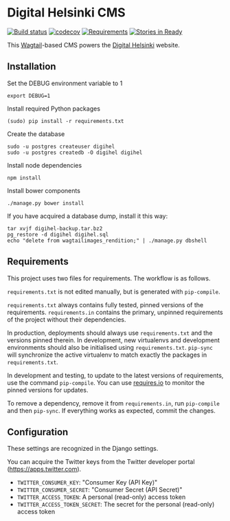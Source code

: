 Digital Helsinki CMS
====================

[![Build status](https://travis-ci.org/City-of-Helsinki/degihel.svg)](https://travis-ci.org/City-of-Helsinki/degihel)
[![codecov](https://codecov.io/gh/City-of-Helsinki/degihel/branch/master/graph/badge.svg)](https://codecov.io/gh/City-of-Helsinki/degihel)
[![Requirements](https://requires.io/github/City-of-Helsinki/digihel/requirements.svg?branch=master)](https://requires.io/github/City-of-Helsinki/digihel/requirements/?branch=master)
[![Stories in Ready](https://badge.waffle.io/City-of-Helsinki/digihel.svg?label=ready&title=Ready)](http://waffle.io/City-of-Helsinki/digihel)


This [Wagtail](https://wagtail.io/)-based CMS powers the [Digital Helsinki](http://digi.hel.fi) website.

Installation
------------

Set the DEBUG environment variable to 1

```
export DEBUG=1
```

Install required Python packages

```
(sudo) pip install -r requirements.txt
```

Create the database

```
sudo -u postgres createuser digihel
sudo -u postgres createdb -O digihel digihel
```

Install node dependencies

```
npm install
```

Install bower components

```
./manage.py bower install
```

If you have acquired a database dump, install it this way:

```
tar xvjf digihel-backup.tar.bz2
pg_restore -d digihel digihel.sql
echo "delete from wagtailimages_rendition;" | ./manage.py dbshell
```

Requirements
------------

This project uses two files for requirements. The workflow is as follows.

`requirements.txt` is not edited manually, but is generated
with `pip-compile`.

`requirements.txt` always contains fully tested, pinned versions
of the requirements. `requirements.in` contains the primary, unpinned
requirements of the project without their dependencies.

In production, deployments should always use `requirements.txt`
and the versions pinned therein. In development, new virtualenvs
and development environments should also be initialised using
`requirements.txt`. `pip-sync` will synchronize the active
virtualenv to match exactly the packages in `requirements.txt`.

In development and testing, to update to the latest versions
of requirements, use the command `pip-compile`. You can
use [requires.io](https://requires.io) to monitor the
pinned versions for updates.

To remove a dependency, remove it from `requirements.in`,
run `pip-compile` and then `pip-sync`. If everything works
as expected, commit the changes.

Configuration
-------------

These settings are recognized in the Django settings.

You can acquire the Twitter keys from the Twitter developer portal (https://apps.twitter.com).

* `TWITTER_CONSUMER_KEY`: "Consumer Key (API Key)"
* `TWITTER_CONSUMER_SECRET`: "Consumer Secret (API Secret)"
* `TWITTER_ACCESS_TOKEN`: A personal (read-only) access token
* `TWITTER_ACCESS_TOKEN_SECRET`: The secret for the personal (read-only) access token
